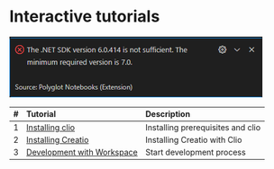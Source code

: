 # Interactive tutorials


![Alt text](./Assets/image.png)


|#  | Tutorial                     |  Description                      |
|:--|:--                           | :--                               |
| 1 | [Installing clio]            | Installing prerequisites and clio |
| 2 | [Installing Creatio]         | Installing Creatio with Clio      |
| 3 | [Development with Workspace] | Start development process         |







<!-- Named links -->
[Installing clio]: ./Tutorials/01_Installing_clio.dib
[Installing Creatio]: ./Tutorials/02_Installing_creatio.dib
[Development with Workspace]: ./Tutorials/03_Development_with_workspace.dib